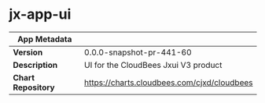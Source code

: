 # jx-app-ui

|App Metadata||
|---|---|
| **Version** | 0.0.0-snapshot-pr-441-60 |
| **Description** | UI for the CloudBees Jxui V3 product |
| **Chart Repository** | https://charts.cloudbees.com/cjxd/cloudbees |

